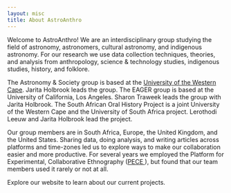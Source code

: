 ```yaml
---
layout: misc
title: About AstroAnthro
---
```


Welcome to AstroAnthro! We are an interdisciplinary group studying the field of astronomy, astronomers, cultural astronomy, and indigenous astronomy. For our research we use data collection techniques, theories, and analysis from anthropology, science & technology studies, indigenous studies, history, and folklore. 

The Astronomy & Society group is based at the <a href="http://uwc.ac.za">University of the Western Cape</a>. Jarita Holbrook leads the group. The EAGER group is based at the University of California, Los Angeles. Sharon Traweek leads the group with Jarita Holbrook. The South African Oral History Project is a joint University of the Western Cape and the University of South Africa project. Lerothodi Leeuw and Jarita Holbrook lead the project.  

Our group members are in South Africa, Europe, the United Kingdom, and the United States. Sharing data, doing analysis, and writing articles across platforms and time-zones led us to explore ways to make our collaboration easier and more productive. For several years we employed the Platform for Experimental, Collaborative Ethnography (<a href="http://worldpece.org/about" >PECE </a>), but found that our team members used it rarely or not at all. 

Explore our website to learn about our current projects.
